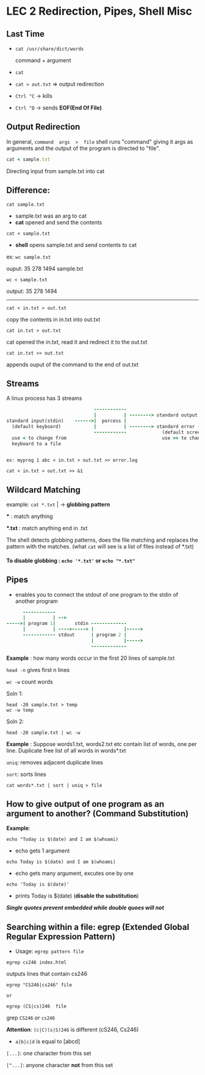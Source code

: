 # LEC 2 Redirection, Pipes, Shell Misc

## Last Time

- `cat /usr/share/dict/words`

   command + argument

- `cat`

- `cat > out.txt`   => output redirection

- `Ctrl ^C`  -> kills

- `Ctrl ^D`  -> sends **EOF(End Of File)**

## Output Redirection

In general, 
`command  args  >  file`
shell runs "command" giving it args as arguments and the output of the program is directed to "file".

```ruby
cat < sample.txt
```
Directing input from sample.txt into cat

## Difference:

```
cat sample.txt
```
- sample.txt was an arg to cat
- __cat__ opened and send the contents

```
cat < sample.txt
```
- __shell__ opens sample.txt and send contents to cat

ex: `wc sample.txt`

ouput: 35 278 1494 sample.txt

`wc < sample.txt`

output: 35 278 1494

_________________

`cat < in.txt > out.txt`

copy the contents in in.txt into out.txt

`cat in.txt > out.txt`

cat opened the in.txt, read it and redirect it to the out.txt

`cat in.txt >> out.txt`

appends ouput of the command to the end of out.txt

## Streams
A linux process has 3 streams
```ruby
                                ------------
                                |          | --------> standard output (stdout)  <- use > to change to a file
standard input(stdin)    ------>|  porcess |
  (default keyboard)            |          | --------> standard error (stderr)
                                ------------             (default screen)
  use < to change from                                   use >> to change to file
  keyboard to a file
        
```
`ex: myprog 1 abc < in.txt > out.txt >> error.log`

`cat < in.txt > out.txt >> &1`

## Wildcard Matching

example: `cat *.txt`
            |
            -> **globbing pattern**
            
__\*__ : match anything

__\*.txt__ : match anything end in .txt

The shell detects globbing patterns, does the file matching and replaces the pattern with the matches. (what `cat` will see is a list of files instead of \*.txt) 

#### To disable globbing : `echo '*.txt'` or `echo "*.txt"`

## Pipes

- enables you to connect the stdout of one program to the stdin of another program

```ruby
      ------------
      |          | -->
----->| program 1|       stdin -------------
      |          | ---->-----> |           |----->
      ------------ stdout      | program 2 | 
                               |           |----->                         
                               -------------
```

__Example__ : how many words occur in the first 20 lines of sample.txt

`head -n` gives first n lines

`wc -w` count words

Soln 1: 
```
head -20 sample.txt > temp
wc -w temp
```

Soln 2:
``` 
head -20 sample.txt | wc -w
```

__Example__ : Suppose words1.txt, words2.txt etc contain list of words, one per line. Duplicate free list of all words in words\*.txt

`uniq`: removes adjacent duplicate lines

`sort`: sorts lines

```
cat words*.txt | sort | uniq > file
```

## How to give output of one program as an argument to another? (Command Substitution)

__Example__:

```
echo "Today is $(date) and I am $(whoami)
```
- echo gets 1 argument

```
echo Today is $(date) and I am $(whoami)
```
- echo gets many argument, excutes one by one

```
echo 'Today is $(date)'
```
- prints Today is $(date) (__disable the substitution__)

__*Single quotes prevent embedded while double quoes will not*__


## Searching within a file: egrep (Extended Global Regular Expression Pattern)

- Usage: `egrep pattern file`

```
egrep cs246 index.html
```
outputs lines that contain cs246

```
egrep "CS246|cs246" file

or

egrep (CS|cs)246  file
```
grep `CS246` or `cs246`

__Attention__: `(c|C)(s|S)246` is different (cS246, Cs246)

- `a|b|c|d` is equal to [abcd]

`[...]`: one character from this set

`[^...]`: anyone character __not__ from this set














